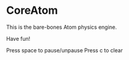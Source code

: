# CoreAtom

This is the bare-bones Atom physics engine.

Have fun!

Press space to pause/unpause
Press c to clear
